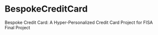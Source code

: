 # BespokeCreditCard
Bespoke Credit Card: A Hyper-Personalized Credit Card Project for FISA Final Project
